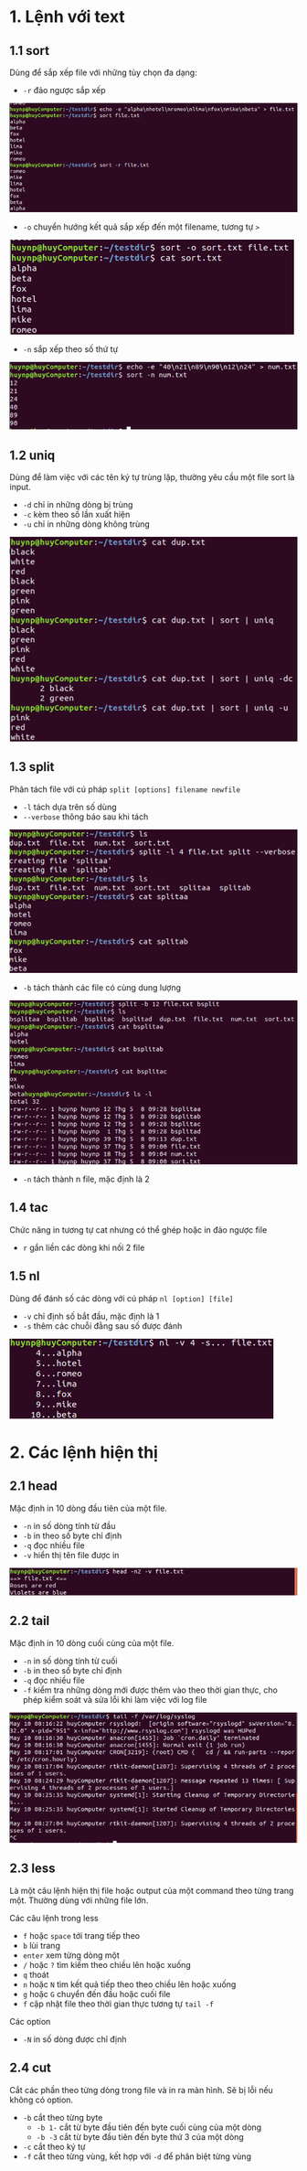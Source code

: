 # 1. Lệnh với text
## 1.1 sort
Dùng để sắp xếp file với những tùy chọn đa dạng:
- `-r` đảo ngược sắp xếp

![Alt](https://raw.githubusercontent.com/huynp1999/huynp/master/pic/sort1.png)
- `-o` chuyển hướng kết quả sắp xếp đến một filename, tương tự `>`

![Alt](https://raw.githubusercontent.com/huynp1999/huynp/master/pic/sort2.png)
- `-n` sắp xếp theo số thứ tự

![Alt](https://raw.githubusercontent.com/huynp1999/huynp/master/pic/sort3.png)
## 1.2 uniq
Dùng để làm việc với các tên ký tự trùng lặp, thường yêu cầu một file sort là input.
- `-d` chỉ in những dòng bị trùng
- `-c` kèm theo số lần xuất hiện
- `-u` chỉ in những dòng không trùng 

![Alt](https://raw.githubusercontent.com/huynp1999/huynp/master/pic/uniq1.png)
## 1.3 split
Phân tách file với cú pháp `split [options] filename newfile`
- `-l` tách dựa trên số dùng
- `--verbose` thông báo sau khi tách

![Alt](https://raw.githubusercontent.com/huynp1999/huynp/master/pic/split1.png)
- `-b` tách thành các file có cùng dung lượng

![Alt](https://raw.githubusercontent.com/huynp1999/huynp/master/pic/split2.png)
- `-n` tách thành n file, mặc định là 2
## 1.4 tac
Chức năng in tương tự cat nhưng có thể ghép hoặc in đảo ngược file
- `r` gắn liền các dòng khi nối 2 file
## 1.5 nl
Dùng để đánh số các dòng với cú pháp `nl [option] [file]`
- `-v` chỉ định số bắt đầu, mặc định là 1
- `-s` thêm các chuỗi đằng sau số được đánh

![Alt](https://raw.githubusercontent.com/huynp1999/huynp/master/pic/nl1.png)

# 2. Các lệnh hiện thị
## 2.1 head
Mặc định in 10 dòng đầu tiên của một file.
- `-n` in số dòng tính từ đầu
- `-b` in theo số byte chỉ định
- `-q` đọc nhiều file
- `-v` hiển thị tên file được in

![Alt](https://raw.githubusercontent.com/huynp1999/huynp/master/pic/head.png)
## 2.2 tail
Mặc định in 10 dòng cuối cùng của một file.
- `-n` in số dòng tính từ cuối
- `-b` in theo số byte chỉ định
- `-q` đọc nhiều file
- `-f` kiểm tra những dòng mới được thêm vào theo thời gian thực, cho phép kiểm soát và sửa lỗi khi làm việc với log file

![Alt](https://raw.githubusercontent.com/huynp1999/huynp/master/pic/tail.png)
## 2.3 less
Là một câu lệnh hiện thị file hoặc output của một command theo từng trang một. Thường dùng với những file lớn.

Các câu lệnh trong less
- `f` hoặc `space` tới trang tiếp theo
- `b` lùi trang
- `enter` xem từng dòng một
- `/` hoặc `?` tìm kiếm theo chiều lên hoặc xuống
- `q` thoát
- `n` hoặc `N` tìm kết quả tiếp theo theo chiều lên hoặc xuống
- `g` hoặc `G` chuyển đến đầu hoặc cuối file
- `f` cập nhật file theo thời gian thực tương tự `tail -f`

Các option
- `-N` in số dòng được chỉ định
## 2.4 cut
Cắt các phần theo từng dòng trong file và in ra màn hình. Sẽ bị lỗi nếu không có option.
- `-b` cắt theo từng byte
  - `-b 1-` cắt từ byte đầu tiên đến byte cuối cùng của một dòng
  - `-b -3` cắt từ byte đầu tiên đến byte thứ 3 của một dòng
- `-c` cắt theo ký tự
- `-f` cắt theo từng vùng, kết hợp với `-d` để phân biệt từng vùng
